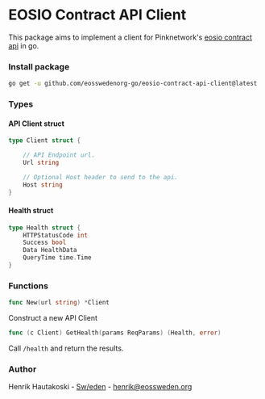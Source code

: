 # EOSIO Contract API Client

This package aims to implement a client for Pinknetwork's [eosio contract api](https://github.com/pinknetworkx/eosio-contract-api) in go.

### Install package

``` bash
go get -u github.com/eosswedenorg-go/eosio-contract-api-client@latest
```

### Types

#### API Client struct

```go
type Client struct {

    // API Endpoint url.
    Url string

    // Optional Host header to send to the api.
    Host string
}
```

#### Health struct

```go
type Health struct {
    HTTPStatusCode int
    Success bool
    Data HealthData
    QueryTime time.Time
}

```

### Functions

```go
func New(url string) *Client
```

Construct a new API Client

```go
func (c Client) GetHealth(params ReqParams) (Health, error)
```

Call `/health` and return the results.

### Author

Henrik Hautakoski - [Sw/eden](https://eossweden.org/) - [henrik@eossweden.org](mailto:henrik@eossweden.org)
